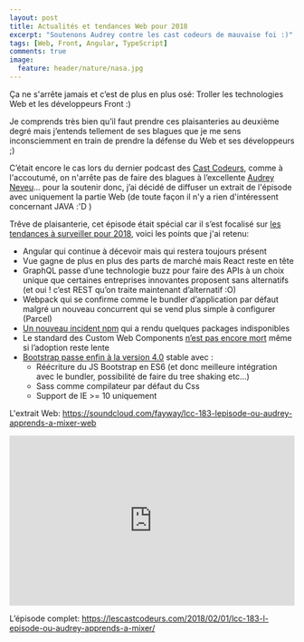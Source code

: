 ```yaml
---
layout: post
title: Actualités et tendances Web pour 2018
excerpt: "Soutenons Audrey contre les cast codeurs de mauvaise foi :)"
tags: [Web, Front, Angular, TypeScript]
comments: true
image:
  feature: header/nature/nasa.jpg
---
```


<p>&Ccedil;a ne s&#39;arr&ecirc;te jamais et c&rsquo;est de plus en plus os&eacute;: Troller les technologies Web et les d&eacute;veloppeurs Front :)</p>

<p>Je comprends tr&egrave;s bien qu&rsquo;il faut prendre ces plaisanteries au deuxi&egrave;me degr&eacute; mais j&rsquo;entends tellement de ses blagues que je me sens inconsciemment en train de prendre la d&eacute;fense du Web et ses d&eacute;veloppeurs ;)</p>

<p>C&rsquo;&eacute;tait encore le cas lors du dernier podcast des <a href="https://lescastcodeurs.com/2018/02/01/lcc-183-l-episode-ou-audrey-apprends-a-mixer/" target="_blank">Cast Codeurs</a>, comme &agrave; l&#39;accoutum&eacute;, on n&#39;arr&ecirc;te pas de faire des blagues &agrave; l&rsquo;excellente <a href="https://twitter.com/Audrey_Neveu" target="_blank">Audrey Neveu</a>... pour la soutenir donc, j&rsquo;ai d&eacute;cid&eacute; de diffuser un extrait de l&#39;&eacute;pisode avec uniquement la partie Web (de toute fa&ccedil;on il n&#39;y a rien d&#39;int&eacute;ressent concernant JAVA :&#39;D )</p>

<p>Tr&ecirc;ve de plaisanterie, cet &eacute;pisode &eacute;tait sp&eacute;cial car il s&rsquo;est focalis&eacute; sur <a href="https://hackernoon.com/the-top-javascript-trends-to-watch-in-2018-a8437dd94425" target="_blank">les tendances &agrave; surveiller pour 2018</a>, voici les points que j&#39;ai retenu:</p>

<ul>
	<li>Angular qui continue &agrave; d&eacute;cevoir mais qui restera toujours pr&eacute;sent</li>
	<li>Vue gagne de plus en plus des parts de march&eacute; mais React reste en t&ecirc;te</li>
	<li>GraphQL passe d&rsquo;une technologie buzz pour faire des APIs &agrave; un choix unique que certaines entreprises innovantes proposent sans alternatifs (et oui ! c&rsquo;est REST qu&rsquo;on traite maintenant d&rsquo;alternatif :O)</li>
	<li>Webpack qui se confirme comme le bundler d&rsquo;application par d&eacute;faut malgr&eacute; un nouveau concurrent qui se vend plus simple &agrave; configurer (Parcel)&nbsp;</li>
	<li><a href="http://blog.npmjs.org/post/169432444640/npm-operational-incident-6-jan-2018" target="blank">Un nouveau incident npm</a> qui a rendu quelques packages indisponibles</li>
	<li>Le standard des Custom Web Components <a href="https://bugzilla.mozilla.org/show_bug.cgi?id=1406825" target="_blank">n&rsquo;est pas encore mort</a> m&ecirc;me si l&rsquo;adoption reste lente</li>
	<li><a href="https://blog.getbootstrap.com/2018/01/18/bootstrap-4/" target="_blank">Bootstrap passe enfin &agrave; la version 4.0</a> stable avec :
	<ul>
		<li>R&eacute;&eacute;criture du JS Bootstrap en ES6 (et donc meilleure int&eacute;gration avec le bundler,&nbsp;possibilit&eacute; de faire du tree shaking etc&hellip;)</li>
		<li>Sass comme compilateur par d&eacute;faut du Css</li>
		<li>Support de IE &gt;= 10 uniquement</li>
	</ul>
	</li>
</ul>

<p>
L&#39;extrait Web:&nbsp;<a href="https://soundcloud.com/fayway/lcc-183-lepisode-ou-audrey-apprends-a-mixer-web" target="_blank">https://soundcloud.com/fayway/lcc-183-lepisode-ou-audrey-apprends-a-mixer-web</a></p>

<div><iframe frameborder="no" height="300" scrolling="no" src="https://w.soundcloud.com/player/?url=https%3A//api.soundcloud.com/tracks/408015501&amp;color=%23ff5500&amp;auto_play=false&amp;hide_related=false&amp;show_comments=true&amp;show_user=true&amp;show_reposts=false&amp;show_teaser=true&amp;visual=true" width="100%"></iframe></div>

<p>L&rsquo;&eacute;pisode complet: <a href="https://lescastcodeurs.com/2018/02/01/lcc-183-l-episode-ou-audrey-apprends-a-mixer/" target="_blank">https://lescastcodeurs.com/2018/02/01/lcc-183-l-episode-ou-audrey-apprends-a-mixer/</a></p>
